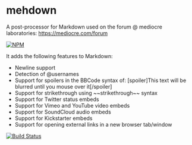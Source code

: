 mehdown
=======

A post-processor for Markdown used on the forum @ mediocre laboratories: https://mediocre.com/forum

[![NPM](https://nodei.co/npm/mehdown.png)](https://nodei.co/npm/mehdown/)

It adds the following features to Markdown:
- Newline support
- Detection of @usernames
- Support for spoilers in the BBCode syntax of: [spoiler]This text will be blurred until you mouse over it[/spoiler]
- Support for strikethrough using \~~strikethrough~~ syntax
- Support for Twitter status embeds
- Support for Vimeo and YouTube video embeds
- Support for SoundCloud audio embeds
- Support for Kickstarter embeds
- Support for opening external links in a new browser tab/window

[![Build Status](https://travis-ci.org/mediocre/mehdown.png?branch=master)](https://travis-ci.org/mediocre/mehdown)
